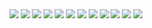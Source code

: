 <img src="./alch.png" />
<img src="./blacksmith.png" />
<img src="./assassin.png" />
<img src="./rogue.png" />
<img src="./bard.png" />
<img src="./dancer.png" />
<img src="./hunter.png" />
<img src="./crusader.png" />
<img src="./priest.png" />
<img src="./monk.png" />
<img src="./sage.png" />
<img src="./warlock.png" />
